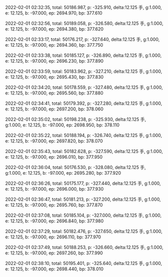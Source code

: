 2022-02-01 02:32:35, total: 50186.987, p: -325.910, delta:12.125 手, g:1.000, e: 12.125, b: -97.000, ep: 2694.970, bp: 377.610

2022-02-01 02:32:56, total: 50189.058, p: -326.580, delta:12.125 手, g:1.000, e: 12.125, b: -97.000, ep: 2694.380, bp: 377.620

2022-02-01 02:33:17, total: 50176.217, p: -327.640, delta:12.125 手, g:1.000, e: 12.125, b: -97.000, ep: 2694.360, bp: 377.750

2022-02-01 02:33:38, total: 50185.127, p: -326.890, delta:12.125 手, g:1.000, e: 12.125, b: -97.000, ep: 2696.230, bp: 377.890

2022-02-01 02:33:59, total: 50183.962, p: -327.210, delta:12.125 手, g:1.000, e: 12.125, b: -97.000, ep: 2695.430, bp: 377.830

2022-02-01 02:34:20, total: 50178.559, p: -327.480, delta:12.125 手, g:1.000, e: 12.125, b: -97.000, ep: 2695.560, bp: 377.880

2022-02-01 02:34:41, total: 50179.392, p: -327.280, delta:12.125 手, g:1.000, e: 12.125, b: -97.000, ep: 2697.200, bp: 378.060

2022-02-01 02:35:02, total: 50198.238, p: -325.930, delta:12.125 手, g:1.000, e: 12.125, b: -97.000, ep: 2698.950, bp: 378.110

2022-02-01 02:35:22, total: 50188.194, p: -326.740, delta:12.125 手, g:1.000, e: 12.125, b: -97.000, ep: 2697.820, bp: 378.070

2022-02-01 02:35:43, total: 50182.628, p: -327.590, delta:12.125 手, g:1.000, e: 12.125, b: -97.000, ep: 2696.010, bp: 377.950

2022-02-01 02:36:04, total: 50176.530, p: -328.080, delta:12.125 手, g:1.000, e: 12.125, b: -97.000, ep: 2695.280, bp: 377.920

2022-02-01 02:36:26, total: 50175.177, p: -327.440, delta:12.125 手, g:1.000, e: 12.125, b: -97.000, ep: 2696.000, bp: 377.930

2022-02-01 02:36:47, total: 50181.213, p: -327.200, delta:12.125 手, g:1.000, e: 12.125, b: -97.000, ep: 2695.760, bp: 377.870

2022-02-01 02:37:08, total: 50185.104, p: -327.000, delta:12.125 手, g:1.000, e: 12.125, b: -97.000, ep: 2696.840, bp: 377.980

2022-02-01 02:37:29, total: 50182.476, p: -327.650, delta:12.125 手, g:1.000, e: 12.125, b: -97.000, ep: 2696.110, bp: 377.970

2022-02-01 02:37:49, total: 50188.253, p: -326.660, delta:12.125 手, g:1.000, e: 12.125, b: -97.000, ep: 2697.260, bp: 377.990

2022-02-01 02:38:10, total: 50195.401, p: -325.640, delta:12.125 手, g:1.000, e: 12.125, b: -97.000, ep: 2698.440, bp: 378.010